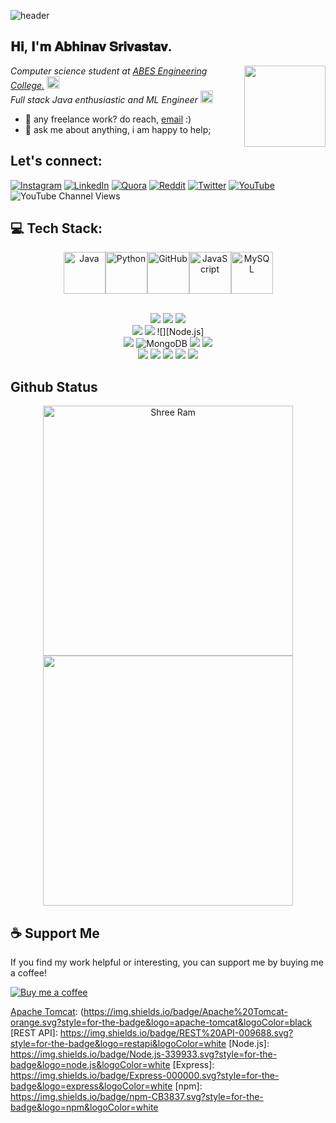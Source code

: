 ![header](https://user-images.githubusercontent.com/121122397/216614878-411f6178-defa-4330-ba48-16db1cc92830.png)

<h2>𝐇𝐢, 𝐈'𝐦 𝐀𝐛𝐡𝐢𝐧𝐚𝐯 𝐒𝐫𝐢𝐯𝐚𝐬𝐭𝐚𝐯.
<!--   <img src="https://media.giphy.com/media/mGcNjsfWAjY5AEZNw6/giphy.gif" width="50"> -->
</h2>
<img align='right' src="https://media1.giphy.com/media/lP8xu5t2DLGG045H8F/giphy.gif" width="130" style="border-radius: 50">

<p>

  
  <em>
    Computer science student at 
    <a href="https://abes.ac.in/">
      ABES Engineering College.</a>
    <img src="https://media.giphy.com/media/fYSnHlufseco8Fh93Z/giphy.gif" width="20">
  </br>
    Full stack Java enthusiastic and ML Engineer
    <img src="https://media.giphy.com/media/WUlplcMpOCEmTGBtBW/giphy.gif" width="20"> 
  </em>
</p>

  
- 💼 any freelance work? do reach, [email](mailto:abhiraj.srivast254@gmail.com) :)
- 💬 ask me about anything, i am happy to help;



## Let's connect:
[![Instagram](https://img.shields.io/badge/Instagram-%23E4405F.svg?logo=Instagram&logoColor=white)](https://instagram.com/_abhinav_srivastav__) [![LinkedIn](https://img.shields.io/badge/LinkedIn-%230077B5.svg?logo=linkedin&logoColor=white)](https://www.linkedin.com/in/abhinav-raj-srivastav-599aaa1b2/?originalSubdomain=in) [![Quora](https://img.shields.io/badge/Quora-%23B92B27.svg?logo=Quora&logoColor=white)](https://www.quora.com/profile/Abhinav-Srivastav-189) [![Reddit](https://img.shields.io/badge/Reddit-%23FF4500.svg?logo=Reddit&logoColor=white)](https://www.reddit.com/user/Brilliant_Eye2855) [![Twitter](https://img.shields.io/badge/Twitter-%231DA1F2.svg?logo=Twitter&logoColor=white)](https://twitter.com/srivast254) [![YouTube](https://img.shields.io/badge/YouTube-%23FF0000.svg?logo=YouTube&logoColor=white)](https://www.youtube.com/channel/UCQbYznJOHsukO50pvrphMUg) ![YouTube Channel Views](https://img.shields.io/youtube/channel/views/UCQbYznJOHsukO50pvrphMUg)



## 💻 Tech Stack:

<div align="center">
  <div style="display: flex; align-items: center; justify-content: center;">
    <img src="https://techstack-generator.vercel.app/java-icon.svg" alt="Java" width="67" height="67" />
    <img src="https://techstack-generator.vercel.app/python-icon.svg" alt="Python" width="67" height="67" />
    <img src="https://techstack-generator.vercel.app/github-icon.svg" alt="GitHub" width="67" height="67" />
    <img src="https://techstack-generator.vercel.app/js-icon.svg" alt="JavaScript" width="67" height="67" />
<!--     <img src="https://techstack-generator.vercel.app/prettier-icon.svg" alt="Prettier" width="67" height="67" /> -->
    <img src="https://techstack-generator.vercel.app/mysql-icon.svg" alt="MySQL" width="67" height="67" />
  </div>



  <br>

![][c] ![][java] ![][javascript]<br>
![][React] ![][Spring Boot] ![][Node.js]<br>
![][mysql] ![MongoDB] ![][git] ![][Apache Tomcat]<br>
![][heroku] ![][aws] ![][docker] 
![][Maven] ![][render]<br>
</div>

<h2 align="start">Github Status</h2>

<div align="center">
  <div>
    <a href="https://github.com/Abhinavrajsrivastav" title="Go to Source">
      <img width=400 src="https://github-readme-stats.vercel.app/api?username=Abhinavrajsrivastav&show_icons=true&theme=transparent&hide_border=true&hide=contribs&hide_rank=true" alt="Shree Ram" />
    </a>
    <a href="https://github.com/Abhinavrajsrivastav" title="Go to Source">
      <img width=400 src="https://streak-stats.demolab.com/?user=Abhinavrajsrivastav&theme=transparent&hide_border=true" />
    </a>
  </div>
</div>


## ☕ Support Me

If you find my work helpful or interesting, you can support me by buying me a coffee!

<a href="https://www.buymeacoffee.com/abhirajsriq" target="_blank"><img src="https://img.buymeacoffee.com/button-api/?text=Buy me a coffee&emoji=&slug=abhirajsriq&button_colour=FFDD00&font_colour=000000&font_family=Poppins&outline_colour=000000&coffee_colour=ffffff" alt="Buy me a coffee"></a>


<!----------------------------------{ language badges }--------------------------------->

[c]: https://img.shields.io/badge/c-%2300599C.svg?style=for-the-badge&logo=c
[c++]: https://img.shields.io/badge/c++-%2300599C.svg?style=for-the-badge&logo=c%2B%2B
[dart]: https://img.shields.io/badge/dart-%230175C2.svg?style=for-the-badge&logo=dart
[java]: https://img.shields.io/badge/java-%23ED8B00.svg?style=for-the-badge&logo=java
[markdown]: https://img.shields.io/badge/markdown-%23000000.svg?style=for-the-badge&logo=markdown
[python]: https://img.shields.io/badge/python-3670A0?style=for-the-badge&logo=python&logoColor=ffdd54
[heroku]: https://img.shields.io/badge/heroku-%23430098.svg?style=for-the-badge&logo=heroku
[render]: https://img.shields.io/badge/render-%23430098.svg?style=for-the-badge&logo=render
[gcp]: https://img.shields.io/badge/Google%20Cloud-%234285F4.svg?style=for-the-badge&logo=google-cloud&logoColor=white
[firebase]: https://img.shields.io/badge/firebase-%23039BE5.svg?style=for-the-badge&logo=firebase
[aws]: https://img.shields.io/badge/AWS-%23FF9900.svg?style=for-the-badge&logo=amazon-aws
[css]: https://img.shields.io/badge/css3-%231572B6.svg?style=for-the-badge&logo=css3
[javascript]: https://img.shields.io/badge/javascript-%23323330.svg?style=for-the-badge&logo=javascript&logoColor=%23F7DF1E
[html]: https://img.shields.io/badge/html5-%23E34F26.svg?style=for-the-badge&logo=html5
[shell]: https://img.shields.io/badge/shell_script-%23121011.svg?style=for-the-badge&logo=gnu-bash
[typescript]: https://img.shields.io/badge/typescript-%23007ACC.svg?style=for-the-badge&logo=typescript
[flutter]: https://img.shields.io/badge/Flutter-%2302569B.svg?style=for-the-badge&logo=Flutter
[docker]: https://img.shields.io/badge/docker-%230db7ed.svg?style=for-the-badge&logo=docker&logoColor=white
[kubernetes]: https://img.shields.io/badge/kubernetes-%23326ce5.svg?style=for-the-badge&logo=kubernetes&logoColor=white
[github]: https://img.shields.io/badge/github-%23121011.svg?style=for-the-badge&logo=github&logoColor=white
[mysql]: https://img.shields.io/badge/mysql-%2300f.svg?style=for-the-badge&logo=mysql&logoColor=white
[arch]: https://img.shields.io/badge/archlinux-%231793D1.svg?style=for-the-badge&logo=arch-linux&logoColor=white
[git]: https://img.shields.io/badge/git-%23F05033.svg?style=for-the-badge&logo=git&logoColor=white
[vscode]: https://img.shields.io/badge/Visual%20Studio%20Code-%23007ACC.svg?style=for-the-badge&logo=visual-studio-code&logoColor=white
[pycharm]: https://img.shields.io/badge/pycharm-143?style=for-the-badge&logo=pycharm&logoColor=black&color=black&labelColor=green
[intelij]: https://img.shields.io/badge/IntelliJIDEA-000000.svg?style=for-the-badge&logo=intellij-idea&logoColor=white
[React]:  https://img.shields.io/badge/React-61DAFB.svg?style=for-the-badge&logo=react&logoColor=blue
[Spring]: https://img.shields.io/badge/Spring-6DB33F.svg?style=for-the-badge&logo=spring&logoColor=white
[Hibernate]: https://img.shields.io/badge/Hibernate-59666C.svg?style=for-the-badge&logo=hibernate&logoColor=white
[Spring Boot]: https://img.shields.io/badge/Spring%20Boot-6DB33F.svg?style=for-the-badge&logo=spring-boot&logoColor=white
[Thymleaf]: https://img.shields.io/badge/Thymeleaf-005F0F.svg?style=for-the-badge&logo=thymeleaf&logoColor=white
[Apache Tomcat]: https://img.shields.io/badge/Apache%20Tomcat-D22128.svg?style=for-the-badge&logo=apache-tomcat&logoColor=white
[MongoDB]: https://img.shields.io/badge/MongoDB-47A248.svg?style=for-the-badge&logo=mongodb&logoColor=white
[JDBC]: https://img.shields.io/badge/JDBC-007396.svg?style=for-the-badge&logo=jdbc&logoColor=white
[JPA]: https://img.shields.io/badge/JPA-C71D2B.svg?style=for-the-badge&logo=jpa&logoColor=white
[Maven]: https://img.shields.io/badge/Maven-green.svg?style=for-the-badge&logo=apache-maven&logoColor=white
[Apache Tomcat]: (https://img.shields.io/badge/Apache%20Tomcat-orange.svg?style=for-the-badge&logo=apache-tomcat&logoColor=black
[REST API]: https://img.shields.io/badge/REST%20API-009688.svg?style=for-the-badge&logo=restapi&logoColor=white
[Node.js]: https://img.shields.io/badge/Node.js-339933.svg?style=for-the-badge&logo=node.js&logoColor=white
[Express]: https://img.shields.io/badge/Express-000000.svg?style=for-the-badge&logo=express&logoColor=white
[npm]: https://img.shields.io/badge/npm-CB3837.svg?style=for-the-badge&logo=npm&logoColor=white











<!----------------------------------{ reference links }--------------------------------->

[stats]: https://github-readme-stats-sigma-five.vercel.app/api?username=Abhinavrajsrivastav&show_icons=true&theme=dark&hide_border=false&include_all_commits=true&count_private=false
[langs]: https://github-readme-stats.vercel.app/api/top-langs/?username=Abhinavrajsrivastav&theme=dark&hide_border=false&count_private=false&layout=compact&langs_count=10&hide=html,css,scss,less,stylus,shell,makefile,cmake,perl,php,blade,smarty,scss,less,stylus,shell,makefile,cmake,perl,php,blade,smarty,jupyter+notebook,
[streaks]: https://github-readme-streak-stats.herokuapp.com/?userAbhinavrajsrivastav=&theme=dark&hide_border=false#gh-light-mode-only
